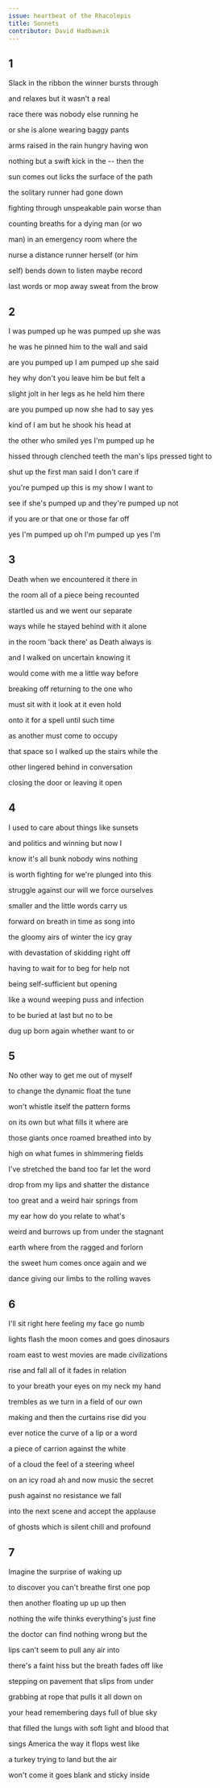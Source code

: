 ```yaml
---
issue: heartbeat of the Rhacolepis
title: Sonnets
contributor: David Hadbawnik
---
```


## 1

Slack in the ribbon the winner bursts through

and relaxes but it wasn't a real

race there was nobody else running he

or she is alone wearing baggy pants

arms raised in the rain hungry having won

nothing but a swift kick in the -- then the

sun comes out licks the surface of the path

the solitary runner had gone down

fighting through unspeakable pain worse than

counting breaths for a dying man (or wo

man) in an emergency room where the

nurse a distance runner herself (or him

self) bends down to listen maybe record

last words or mop away sweat from the brow

## 2

I was pumped up he was pumped up she was

he was he pinned him to the wall and said

are you pumped up I am pumped up she said

hey why don't you leave him be but felt a

slight jolt in her legs as he held him there

are you pumped up now she had to say yes

kind of I am but he shook his head at

the other who smiled yes I'm pumped up he

hissed through clenched teeth the man's lips pressed tight to

shut up the first man said I don't care if

you're pumped up this is my show I want to

see if she's pumped up and they're pumped up not

if you are or that one or those far off

yes I'm pumped up oh I'm pumped up yes I'm

## 3

Death when we encountered it there in

the room all of a piece being recounted

startled us and we went our separate

ways while he stayed behind with it alone

in the room 'back there' as Death always is

and I walked on uncertain knowing it

would come with me a little way before

breaking off returning to the one who

must sit with it look at it even hold

onto it for a spell until such time

as another must come to occupy

that space so I walked up the stairs while the

other lingered behind in conversation

closing the door or leaving it open

## 4

I used to care about things like sunsets

and politics and winning but now I

know it's all bunk nobody wins nothing

is worth fighting for we're plunged into this

struggle against our will we force ourselves

smaller and the little words carry us

forward on breath in time as song into

the gloomy airs of winter the icy gray

with devastation of skidding right off

having to wait for to beg for help not

being self-sufficient but opening

like a wound weeping puss and infection

to be buried at last but no to be

dug up born again whether want to or

## 5

No other way to get me out of myself

to change the dynamic float the tune

won't whistle itself the pattern forms

on its own but what fills it where are

those giants once roamed breathed into by

high on what fumes in shimmering fields

I've stretched the band too far let the word

drop from my lips and shatter the distance

too great and a weird hair springs from

my ear how do you relate to what's

weird and burrows up from under the stagnant

earth where from the ragged and forlorn

the sweet hum comes once again and we

dance giving our limbs to the rolling waves

## 6

I'll sit right here feeling my face go numb

lights flash the moon comes and goes dinosaurs

roam east to west movies are made civilizations

rise and fall all of it fades in relation

to your breath your eyes on my neck my hand

trembles as we turn in a field of our own

making and then the curtains rise did you

ever notice the curve of a lip or a word

a piece of carrion against the white

of a cloud the feel of a steering wheel

on an icy road ah and now music the secret

push against no resistance we fall

into the next scene and accept the applause

of ghosts which is silent chill and profound

## 7

Imagine the surprise of waking up

to discover you can't breathe first one pop

then another floating up up up then

nothing the wife thinks everything's just fine

the doctor can find nothing wrong but the

lips can't seem to pull any air into

there's a faint hiss but the breath fades off like

stepping on pavement that slips from under

grabbing at rope that pulls it all down on

your head remembering days full of blue sky

that filled the lungs with soft light and blood that

sings America the way it flops west like

a turkey trying to land but the air

won't come it goes blank and sticky inside
